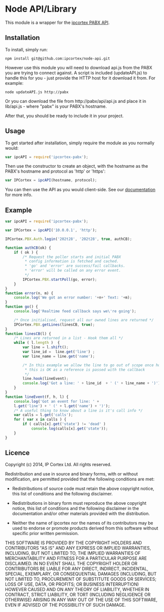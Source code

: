 Node API/Library
================
This module is a wrapper for the [ipcortex PABX API](https://tech.ipcortex.co.uk/apioverview).

Installation
------------
To install, simply run:
```
npm install git@github.com:ipcortex/node-api.git
```

However use this module you will need to download api.js from the PABX you are trying to connect against. A script is included (updateAPI.js) to handle this for you - just provide the HTTP host for it download it from. For example:

```
node updateAPI.js http://pabx
```

Or you can download the file from http://pabx/api/api.js and place it in lib/api.js - where "pabx" is your PABX's hostname.

After that, you should be ready to include it in your project.

Usage
-----
To get started after installation, simply require the module as you normally would: 
```javascript
var ipcAPI = require('ipcortex-pabx');
```
Then use the constructor to create an object, with the hostname as the PABX's hostname and protocol as 'http' or 'https':
```javascript
var IPCortex = ipcAPI(hostname, protocol);
```
You can then use the API as you would client-side. See our [documentation](https://tech.ipcortex.co.uk/apioverview) for more info.

Example
-------
```javascript
var ipcAPI = require('ipcortex-pabx');

var IPCortex = ipcAPI('10.0.0.1', 'http');

IPCortex.PBX.Auth.login('202t28', '202t28', true, authCB);

function authCB(ok) {
	if ( ok ) {
		/* Request the poller starts and initial PABX
		 * config information is fetched and cached.
		 * 'go' and 'error' are success/fail callbacks.
		 * 'error' will be called on any error event.
		 */
		IPCortex.PBX.startPoll(go, error);
	}
}
function error(n, m) {
	console.log('We got an error number: '+n+' Text: '+m);
}
function go() {
	console.log('Realtime feed callback says we\'re going');

	/* Once initialised, request all our owned lines are returned */
	IPCortex.PBX.getLines(linesCB, true);
}
function linesCB(l) {
	/* Lines are returned in a list - Hook them all */
	while ( l.length )  {
		var line = l.shift();
		var line_id =  line.get('line') ;
		var line_name = line.get('name');

		/* In this example we allow the line to go out of scope once hooked
		 * this is OK as a reference is passed with the callback
		 */
		line.hook(lineEvent);
		console.log('Got a line: ' + line_id  + ' (' + line_name + ')');
	}
}
function lineEvent(f, h, l) {
	console.log('Got an event for line: ' +
	l.get('line') + ' (' + l.get('name') + ')');
	/* A useful thing to know about a line is it's call info */
	var calls = l.get('calls');
	for ( var x in calls ) {
		if ( calls[x].get('state') != 'dead' )
			console.log(calls[x].get('state'));
	}
}
```

Licence
-------
Copyright (c) 2014, IP Cortex Ltd.
All rights reserved.

Redistribution and use in source and binary forms, with or without
modification, are permitted provided that the following conditions are met:

* Redistributions of source code must retain the above copyright notice, this
  list of conditions and the following disclaimer.

* Redistributions in binary form must reproduce the above copyright notice,
  this list of conditions and the following disclaimer in the documentation
  and/or other materials provided with the distribution.

* Neither the name of ipcortex nor the names of its
  contributors may be used to endorse or promote products derived from
  this software without specific prior written permission.

THIS SOFTWARE IS PROVIDED BY THE COPYRIGHT HOLDERS AND CONTRIBUTORS "AS IS"
AND ANY EXPRESS OR IMPLIED WARRANTIES, INCLUDING, BUT NOT LIMITED TO, THE
IMPLIED WARRANTIES OF MERCHANTABILITY AND FITNESS FOR A PARTICULAR PURPOSE ARE
DISCLAIMED. IN NO EVENT SHALL THE COPYRIGHT HOLDER OR CONTRIBUTORS BE LIABLE
FOR ANY DIRECT, INDIRECT, INCIDENTAL, SPECIAL, EXEMPLARY, OR CONSEQUENTIAL
DAMAGES (INCLUDING, BUT NOT LIMITED TO, PROCUREMENT OF SUBSTITUTE GOODS OR
SERVICES; LOSS OF USE, DATA, OR PROFITS; OR BUSINESS INTERRUPTION) HOWEVER
CAUSED AND ON ANY THEORY OF LIABILITY, WHETHER IN CONTRACT, STRICT LIABILITY,
OR TORT (INCLUDING NEGLIGENCE OR OTHERWISE) ARISING IN ANY WAY OUT OF THE USE
OF THIS SOFTWARE, EVEN IF ADVISED OF THE POSSIBILITY OF SUCH DAMAGE.
